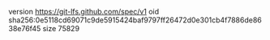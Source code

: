 version https://git-lfs.github.com/spec/v1
oid sha256:0e5118cd69071c9de5915424baf9797ff26472d0e301cb4f7886de8638e76f45
size 75829
